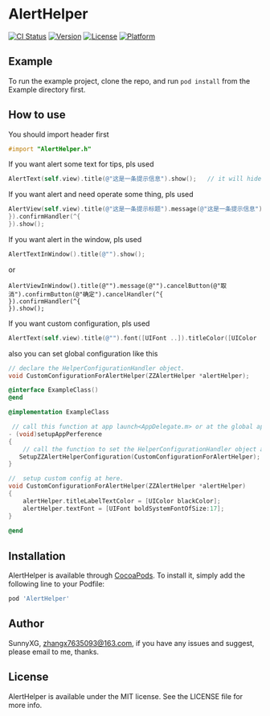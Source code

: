 # AlertHelper

[![CI Status](https://img.shields.io/travis/SunnyXG/AlertHelper.svg?style=flat)](https://travis-ci.org/SunnyXG/AlertHelper)
[![Version](https://img.shields.io/cocoapods/v/AlertHelper.svg?style=flat)](https://cocoapods.org/pods/AlertHelper)
[![License](https://img.shields.io/cocoapods/l/AlertHelper.svg?style=flat)](https://cocoapods.org/pods/AlertHelper)
[![Platform](https://img.shields.io/cocoapods/p/AlertHelper.svg?style=flat)](https://cocoapods.org/pods/AlertHelper)

## Example

To run the example project, clone the repo, and run `pod install` from the Example directory first.

## How to use

You should import header first

```objective-c
#import "AlertHelper.h"
```

If you want alert some text for tips, pls used

```objective-c
AlertText(self.view).title(@"这是一条提示信息").show();   // it will hide delay 1.5s, replace self.view to your target source view.
```

If you want alert and need operate some thing, pls used

```objective-c
AlertView(self.view).title(@"这是一条提示标题").message(@"这是一条提示信息").cancelButton(@"取消").confirmButton(@"确定").cancelHandler(^{ 
}).confirmHandler(^{   
}).show();
```

If you want alert in the window, pls used

```objective-c
AlertTextInWindow().title(@"").show();
```

or 

```
AlertViewInWindow().title(@"").message(@"").cancelButton(@"取消").confirmButton(@"确定").cancelHandler(^{ 
}).confirmHandler(^{   
}).show();
```

If you want custom configuration, pls used

```objective-c
AlertText(self.view).title(@"").font([UIFont ..]).titleColor([UIColor ..]).show();  // it have some comtus set, pls use it.
```

 also you can set global configuration like this  

```objective-c
// declare the HelperConfigurationHandler object.
void CustomConfigurationForAlertHelper(ZZAlertHelper *alertHelper);

@interface ExampleClass()
@end

@implementation ExampleClass

 // call this function at app launch<AppDelegate.m> or at the global app preference.   
- (void)setupAppPerference
{
    // call the function to set the HelperConfigurationHandler object at AlertHelper.m. 
   SetupZZAlertHelperConfiguration(CustomConfigurationForAlertHelper);
}

//  setup custom config at here.
void CustomConfigurationForAlertHelper(ZZAlertHelper *alertHelper)
{
    alertHelper.titleLabelTextColor = [UIColor blackColor];
    alertHelper.textFont = [UIFont boldSystemFontOfSize:17];
}
    
@end    
```



## Installation

AlertHelper is available through [CocoaPods](https://cocoapods.org). To install
it, simply add the following line to your Podfile:

```ruby
pod 'AlertHelper'
```

## Author

SunnyXG, zhangx7635093@163.com, if you have any issues and suggest, please email to me, thanks.

## License

AlertHelper is available under the MIT license. See the LICENSE file for more info.
